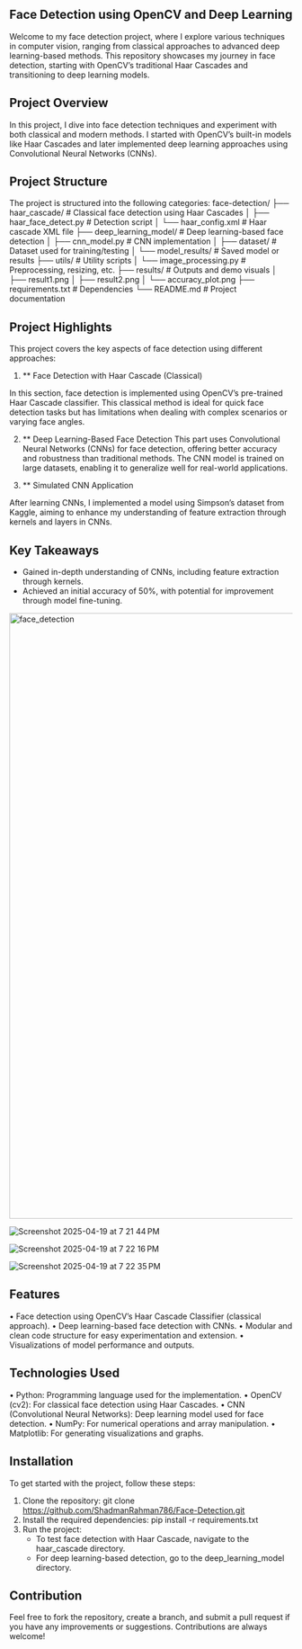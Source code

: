 ## **Face Detection using OpenCV and Deep Learning**

Welcome to my face detection project, where I explore various techniques in computer vision, ranging from classical approaches to advanced deep learning-based methods. This repository showcases my journey in face detection, starting with OpenCV’s traditional Haar Cascades and transitioning to deep learning models.

## Project Overview

In this project, I dive into face detection techniques and experiment with both classical and modern methods. I started with OpenCV’s built-in models like Haar Cascades and later implemented deep learning approaches using Convolutional Neural Networks (CNNs).

## Project Structure

The project is structured into the following categories:
face-detection/
├── haar_cascade/                 # Classical face detection using Haar Cascades
│   ├── haar_face_detect.py      # Detection script
│   └── haar_config.xml          # Haar cascade XML file
├── deep_learning_model/         # Deep learning-based face detection
│   ├── cnn_model.py             # CNN implementation
│   ├── dataset/                 # Dataset used for training/testing
│   └── model_results/           # Saved model or results
├── utils/                       # Utility scripts
│   └── image_processing.py      # Preprocessing, resizing, etc.
├── results/                     # Outputs and demo visuals
│   ├── result1.png
│   ├── result2.png
│   └── accuracy_plot.png
├── requirements.txt             # Dependencies
└── README.md                    # Project documentation

## Project Highlights

This project covers the key aspects of face detection using different approaches:
1. ** Face Detection with Haar Cascade (Classical)
   
 In this section, face detection is implemented using OpenCV’s pre-trained Haar Cascade classifier. This classical method is ideal for quick face detection tasks but has limitations when dealing with complex scenarios or varying face angles.

2. **  Deep Learning-Based Face Detection                                                                     This part uses Convolutional Neural Networks (CNNs) for face detection, offering better accuracy and robustness than traditional methods. The CNN model is trained on large datasets, enabling it to generalize well for real-world applications.

3. ** Simulated CNN Application
   
After learning CNNs, I implemented a model using Simpson’s dataset from Kaggle, aiming to enhance my understanding of feature extraction through kernels and layers in CNNs.

## Key Takeaways 

* Gained in-depth understanding of CNNs, including feature extraction through kernels.
* Achieved an initial accuracy of 50%, with potential for improvement through model fine-tuning.

<img width="1077" alt="face_detection" src="https://github.com/user-attachments/assets/7d533c52-3816-4bfe-aa9e-0a592beefcfe" />

 ![Screenshot 2025-04-19 at 7 21 44 PM](https://github.com/user-attachments/assets/2f84b54f-1e50-459f-8ad9-6f69a584b5c9)
 
 ![Screenshot 2025-04-19 at 7 22 16 PM](https://github.com/user-attachments/assets/5c16f36f-7b33-4772-b44e-ca2dfc171e87)
 
 ![Screenshot 2025-04-19 at 7 22 35 PM](https://github.com/user-attachments/assets/39918c32-0ddd-4ed4-8691-d53096ac063a)





## Features

•	Face detection using OpenCV’s Haar Cascade Classifier (classical approach).
•	Deep learning-based face detection with CNNs.
•	Modular and clean code structure for easy experimentation and extension.
•	Visualizations of model performance and outputs.


## Technologies Used

•	Python: Programming language used for the implementation.
•	OpenCV (cv2): For classical face detection using Haar Cascades.
•	CNN (Convolutional Neural Networks): Deep learning model used for face detection.
•	NumPy: For numerical operations and array manipulation.
•	Matplotlib: For generating visualizations and graphs.

## Installation

To get started with the project, follow these steps:

1. Clone the repository: git clone https://github.com/ShadmanRahman786/Face-Detection.git
2. Install the required dependencies: pip install -r requirements.txt
3. Run the project:
   * To test face detection with Haar Cascade, navigate to the haar_cascade directory.
   * For deep learning-based detection, go to the deep_learning_model directory.

## Contribution

Feel free to fork the repository, create a branch, and submit a pull request if you have any improvements or suggestions. Contributions are always welcome!
 
 

